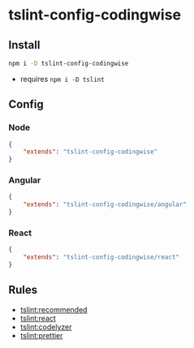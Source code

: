 # tslint-config-codingwise

## Install

```bash
npm i -D tslint-config-codingwise
```

* requires `npm i -D tslint`

## Config

### Node

```json
{
    "extends": "tslint-config-codingwise"
}
```

### Angular

```json
{
    "extends": "tslint-config-codingwise/angular"
}
```

### React


```json
{
    "extends": "tslint-config-codingwise/react"
}
```

## Rules

- [tslint:recommended](https://github.com/palantir/tslint/blob/2b8a7374cf0fa28e85d95beb40aafd7cb011d157/src/configs/recommended.ts)
- [tslint:react](https://github.com/palantir/tslint-react/blob/master/tslint-react.json)
- [tslint:codelyzer](https://github.com/mgechev/codelyzer)
- [tslint:prettier](https://github.com/alexjoverm/tslint-config-prettier)
